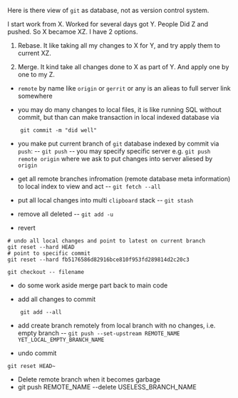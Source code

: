 
Here is there view of `git` as database, not as version control system.

I start work from X. Worked for several days got Y. People Did Z and pushed. So X becamoe XZ. I have 2 options.

1. Rebase. It like taking all my changes to X for Y, and try apply them to current XZ.

2. Merge. It kind take all changes done to X as part of Y. And apply one by one to my Z.


- `remote` by name like `origin` or `gerrit` or any is an alieas to full server link somewhere

- you may do many changes to local files, it is like running SQL without commit, but than can make transaction in local indexed database via
```
    git commit -m "did well"
```

- you make put current branch of `git` database indexed by commit via `push`:
-- `git push` 
-- you may specify specific server e.g. `git push remote origin` where we ask to put changes into server aliesed by `origin`


- get all remote branches infromation (remote database meta information) to local index to view and act
-- `git fetch --all`

- put all local changes into multi `clipboard` stack
-- `git stash`

- remove all deleted
-- `git add -u`
    
- revert
``` 
# undo all local changes and point to latest on current branch
git reset --hard HEAD
# point to specific commit
git reset --hard fb5176586d82916bce810f953fd289814d2c20c3

git checkout -- filename
```
    
- do some work aside merge part back to main code

- add all changes to commit
```
    git add --all
```

- add create branch remotely from local branch with no changes, i.e. empty branch
-- `git push --set-upstream REMOTE_NAME YET_LOCAL_EMPTY_BRANCH_NAME`
	
- undo commit
```
git reset HEAD~         
```


- Delete remote branch when it becomes garbage
- git push REMOTE_NAME --delete USELESS_BRANCH_NAME


